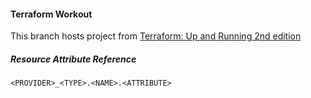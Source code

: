 #### Terraform Workout ####
This branch hosts project from [Terraform: Up and Running 2nd edition](https://learning.oreilly.com/library/view/terraform-up/9781492046899/)
##### Resource Attribute Reference #####
```hcl
<PROVIDER>_<TYPE>.<NAME>.<ATTRIBUTE>
```